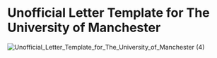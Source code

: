# Unofficial Letter Template for The University of Manchester

![Unofficial_Letter_Template_for_The_University_of_Manchester (4)](https://github.com/user-attachments/assets/4ea62af3-e631-423f-8401-405243e8d521)

